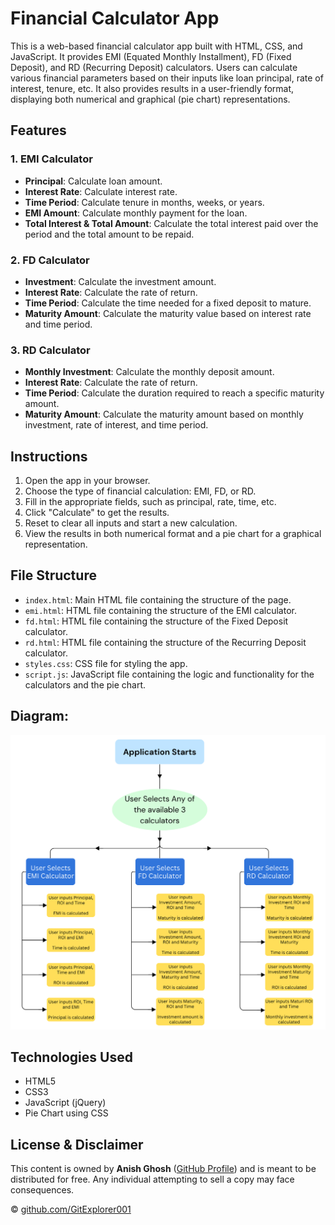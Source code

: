 # Financial Calculator App

This is a web-based financial calculator app built with HTML, CSS, and JavaScript. It provides EMI (Equated Monthly Installment), FD (Fixed Deposit), and RD (Recurring Deposit) calculators. Users can calculate various financial parameters based on their inputs like loan principal, rate of interest, tenure, etc. It also provides results in a user-friendly format, displaying both numerical and graphical (pie chart) representations.

## Features

### 1. EMI Calculator
   - **Principal**: Calculate loan amount.
   - **Interest Rate**: Calculate interest rate.
   - **Time Period**: Calculate tenure in months, weeks, or years.
   - **EMI Amount**: Calculate monthly payment for the loan.
   - **Total Interest & Total Amount**: Calculate the total interest paid over the period and the total amount to be repaid.

### 2. FD Calculator
   - **Investment**: Calculate the investment amount.
   - **Interest Rate**: Calculate the rate of return.
   - **Time Period**: Calculate the time needed for a fixed deposit to mature.
   - **Maturity Amount**: Calculate the maturity value based on interest rate and time period.

### 3. RD Calculator
   - **Monthly Investment**: Calculate the monthly deposit amount.
   - **Interest Rate**: Calculate the rate of return.
   - **Time Period**: Calculate the duration required to reach a specific maturity amount.
   - **Maturity Amount**: Calculate the maturity amount based on monthly investment, rate of interest, and time period.

## Instructions

1. Open the app in your browser.
2. Choose the type of financial calculation: EMI, FD, or RD.
3. Fill in the appropriate fields, such as principal, rate, time, etc.
4. Click "Calculate" to get the results.
5. Reset to clear all inputs and start a new calculation.
6. View the results in both numerical format and a pie chart for a graphical representation.

## File Structure

- `index.html`: Main HTML file containing the structure of the page.
- `emi.html`: HTML file containing the structure of the EMI calculator.
- `fd.html`: HTML file containing the structure of the Fixed Deposit calculator.
- `rd.html`: HTML file containing the structure of the Recurring Deposit calculator.
- `styles.css`: CSS file for styling the app.
- `script.js`: JavaScript file containing the logic and functionality for the calculators and the pie chart.

## Diagram:

![Diagram](https://github.com/GitExplorer001/Financial_Calculator/blob/main/financial_diagram.png)

## Technologies Used
- HTML5
- CSS3
- JavaScript (jQuery)
- Pie Chart using CSS

## License & Disclaimer

This content is owned by **Anish Ghosh** ([GitHub Profile](https://github.com/GitExplorer001)) and is meant to be distributed for free. Any individual attempting to sell a copy may face consequences.

© [github.com/GitExplorer001](https://github.com/GitExplorer001)
